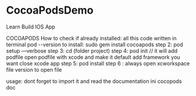 # CocoaPodsDemo
Learn Build IOS App

COCOAPODS
How to check if already installed:
all this code written in terminal
pod --version
to install:
sudo gem install cocoapods
step 2:
pod setup —verbose
step 3:
cd (folder project)
step 4:
pod init // it will add podfile
open podfile with xcode and make it default
add framework you want
close xcode app
step 5:
pod install
step 6 :
always open xcworkspace file version to open file

usage:
dont forget to import it and read the documentation ini cocopods doc
